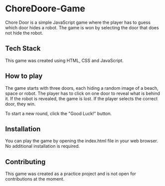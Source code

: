 # ChoreDoore-Game
Chore Door is a simple JavaScript game where the player has to guess which door hides a robot. The game is won by selecting the door that does not hide the robot.


## Tech Stack

This game was created using HTML, CSS and JavaScript.


## How to play

The game starts with three doors, each hiding a random image of a beach, space or robot. The player has to click on one door to reveal what is behind it. If the robot is revealed, the game is lost. If the player selects the correct door, they win.

To start a new round, click the "Good Luck!" button.


## Installation

You can play the game by opening the index.html file in your web browser. No additional installation is required.


## Contributing

This game was created as a practice project and is not open for contributions at the moment.
